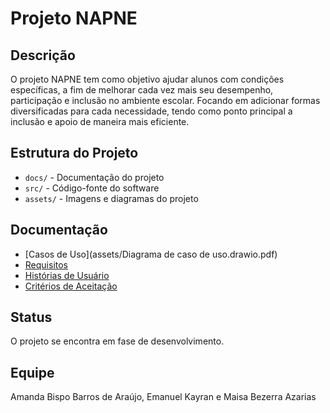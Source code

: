 # Projeto NAPNE

## Descrição
O projeto NAPNE tem como objetivo ajudar alunos com condições específicas, a fim de melhorar cada vez mais seu desempenho, participação e inclusão no ambiente escolar. Focando em adicionar formas diversificadas para cada necessidade, tendo como ponto principal a inclusão e apoio de maneira mais eficiente.

## Estrutura do Projeto
- `docs/` - Documentação do projeto
- `src/` - Código-fonte do software
- `assets/` - Imagens e diagramas do projeto

## Documentação
- [Casos de Uso](assets/Diagrama de caso de uso.drawio.pdf)
- [Requisitos](docs/requisitos.md)
- [Histórias de Usuário](docs/historia_usuario.md)
- [Critérios de Aceitação](docs/Criterios_aceitação.md)

## Status
O projeto se encontra em fase de desenvolvimento. 

## Equipe
Amanda Bispo Barros de Araújo,
Emanuel Kayran e
Maisa Bezerra Azarias 
